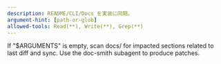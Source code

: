 ```yaml
---
description: README/CLI/Docs を実装に同期。
argument-hint: [path-or-glob]
allowed-tools: Read(**), Write(**), Grep(**)
---
```

If "$ARGUMENTS" is empty, scan docs/ for impacted sections related to last diff and sync.
Use the doc-smith subagent to produce patches.